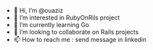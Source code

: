 - 👋 Hi, I’m @ouaziz
- 👀 I’m interested in RubyOnRils project
- 🌱 I’m currently learning Go
- 💞️ I’m looking to collaborate on Rails projects
- 📫 How to reach me : send message in linkedin

<!---
ouaziz/ouaziz is a ✨ special ✨ repository because its `README.md` (this file) appears on your GitHub profile.
You can click the Preview link to take a look at your changes.
--->
